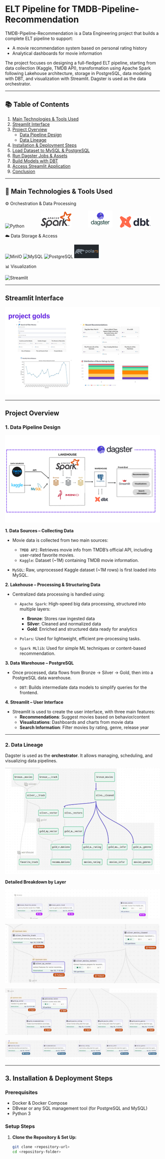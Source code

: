 # ELT Pipeline for TMDB-Pipeline-Recommendation

TMDB-Pipeline-Recommendation is a Data Engineering project that builds a complete ELT pipeline to support:

- A movie recommendation system based on personal rating history
- Analytical dashboards for movie information

The project focuses on designing a full-fledged ELT pipeline, starting from data collection (Kaggle, TMDB API), transformation using Apache Spark following Lakehouse architecture, storage in PostgreSQL, data modeling with DBT, and visualization with Streamlit. Dagster is used as the data orchestrator.

---

## 📚 Table of Contents

1. [Main Technologies & Tools Used](#-main-technologies--tools-used)  
2. [Streamlit Interface](#streamlit-interface)  
3. [Project Overview](#project-overview)  
   - [Data Pipeline Design](#1-data-pipeline-design)  
   - [Data Lineage](#2-data-lineage)  
4. [Installation & Deployment Steps](#3-installation--deployment-steps)  
5. [Load Dataset to MySQL & PostgreSQL](#load-dataset-to-mysql--postgresql)  
6. [Run Dagster Jobs & Assets](#4-run-dagster-jobs--assets)  
7. [Build Models with DBT](#5-build-models-with-dbt)  
8. [Access Streamlit Application](#6-access-streamlit-application)  
9. [Conclusion](#conclusion)

---

## 🚀 Main Technologies & Tools Used

⚙️ Orchestration & Data Processing

<p>
  <img src="https://cdn.jsdelivr.net/gh/devicons/devicon/icons/python/python-original.svg" width="60" style="margin-right: 50px;" title="Python" />
  <img src="images/spark.png" width="100" style="margin-right: 50px;" title="Apache Spark" />
  <img src="images/dagster.png" width="80" style="margin-right: 20px;" title="Dagster" />
  <img src="images/dbt.png" width="100" title="dbt" />
</p>

☁️ Data Storage & Access

<p>
  <img src="https://min.io/resources/img/logo/MINIO_Bird.png" width="40" title="MinIO"/>
  <img src="https://cdn.jsdelivr.net/gh/devicons/devicon/icons/mysql/mysql-original.svg" width="40" title="MySQL"/>
  <img src="https://cdn.jsdelivr.net/gh/devicons/devicon/icons/postgresql/postgresql-original.svg" width="40" title="PostgreSQL"/>
  <img src="images/polar.png" width="80" title="Polars" />
</p>

📊 Visualization

<p>
  <img src="https://streamlit.io/images/brand/streamlit-logo-primary-colormark-darktext.svg" width="140" title="Streamlit"/> 
</p>

---

## Streamlit Interface

![Streamlit UI](images/output.jpg)

---

## Project Overview

### 1. Data Pipeline Design

![Pipeline Diagram](images/pipeline.png)

**1. Data Sources – Collecting Data**

- Movie data is collected from two main sources:

  - `TMDB API`: Retrieves movie info from TMDB’s official API, including user-rated favorite movies.
  - `Kaggle`: Dataset (~1M) containing TMDB movie information.

- `MySQL`: Raw, unprocessed Kaggle dataset (~1M rows) is first loaded into MySQL.

**2. Lakehouse – Processing & Structuring Data**

- Centralized data processing is handled using:

  - `Apache Spark`: High-speed big data processing, structured into multiple layers:
    - **Bronze**: Stores raw ingested data
    - **Silver**: Cleaned and normalized data
    - **Gold**: Enriched and structured data ready for analytics

  - `Polars`: Used for lightweight, efficient pre-processing tasks.

  - `Spark MLlib`: Used for simple ML techniques or content-based recommendation.

**3. Data Warehouse – PostgreSQL**

- Once processed, data flows from Bronze → Silver → Gold, then into a PostgreSQL data warehouse.

  - `DBT`: Builds intermediate data models to simplify queries for the frontend.

**4. Streamlit – User Interface**

- Streamlit is used to create the user interface, with three main features:
  - **Recommendations**: Suggest movies based on behavior/content
  - **Visualizations**: Dashboards and charts from movie data
  - **Search Information**: Filter movies by rating, genre, release year

---

### 2. Data Lineage

Dagster is used as the **orchestrator**. It allows managing, scheduling, and visualizing data pipelines.

![Data lineage](images/lineage.jpg)

**Detailed Breakdown by Layer**

![Bronze Layer](images/bronze_layer.jpg)

![Silver Layer](images/silver.jpg)

![Gold Layer](images/gold.jpg)

![Warehouse Layer](images/warehouse.jpg)

---

## 3. Installation & Deployment Steps

### Prerequisites

- Docker & Docker Compose
- DBvear or any SQL management tool (for PostgreSQL and MySQL)
- Python 3

### Setup Steps

1. **Clone the Repository & Set Up:**
   ```bash
   git clone <repository-url>
   cd <repository-folder>
